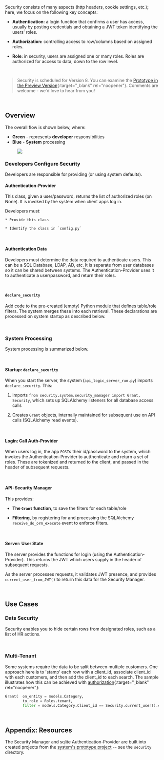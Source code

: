 Security consists of many aspects (http headers, cookie settings, etc.); here, we focus on the following key concepts:

* **Authentication:** a login function that confirms a user has access, usually by posting credentials and obtaining a JWT token identifying the users' roles.

* **Authorization:** controlling access to row/columns based on assigned roles.

* **Role:** in security, users are assigned one or many roles.  Roles are authorized for access to data, down to the row level.

&nbsp;

> Security is scheduled for Version 8.  You can examine the [Prototype in the Preview Version](../#preview-version){:target="_blank" rel="noopener"}.  Comments are welcome - we'd love to hear from you!

&nbsp;

## Overview

The overall flow is shown below, where:

* __Green__ - represents __developer__ responsibilities
* __Blue__ - __System__ processing

<figure><img src="https://github.com/valhuber/apilogicserver/wiki/images/security/overview.png"></figure>

### Developers Configure Security

Developers are responsible for providing (or using system defaults).

#### Authentication-Provider

This class, given a user/password, returns the list of authorized roles (on None).  It is invoked by the system when client apps log in.

Developers must:

    * Provide this class

    * Identify the class in `config.py`

&nbsp;

#### Authentication Data

Developers must determine the data required to authenticate users.  This can be a SQL Database, LDAP, AD, etc.  It is separate from user databases so it can be shared between systems.  The Authentication-Provider uses it to authenticate a user/password, and return their roles.

&nbsp;

#### `declare_security`

Add code to the pre-created (empty) Python module that defines table/role filters.  The system merges these into each retrieval.  These declarations are processed on system startup as described below.

&nbsp;

### System Processing

System processing is summarized below.

&nbsp;

#### Startup: `declare_security`

When you start the server, the system (`api_logic_server_run.py`) imports `declare_security`.  This:

1. Imports `from security.system.security_manager import Grant, Security`, which sets up SQLAlchemy listeners for all database access calls

2. Creates `Grant` objects, internally maintained for subsequent use on API calls (SQLAlchemy read events).

&nbsp;

#### Login: Call Auth-Provider

When users log in, the app `POST`s their id/password to the system, which invokes the Authentication-Provider to autthenticate and return a set of roles.  These are tokenized and returned to the client, and passed in the header of subsequent requests.

&nbsp;

#### API: Security Manager

This provides:

* __The `Grant` function__, to save the filters for each table/role

* __Filtering,__ by registering for and processing the SQLAlchemy `receive_do_orm_execute` event to enforce filters.

&nbsp;

#### Server: User State

The server provides the functions for login (using the Authentication-Provider).  This returns the JWT which users supply in the header of subsequent requests.

As the server processes requests, it validates JWT presence, and provides `current_user_from_JWT()` to return this data for the Security Manager.

&nbsp;

## Use Cases

### Data Security

Security enables you to hide certain rows from designated roles, such as a list of HR actions.

&nbsp;

### Multi-Tenant

Some systems require the data to be split between multiple customers.  One approach here is to 'stamp' each row with a client_id, associate client_id with each customers, and then add the client_id to each search.  The sample illustrates how this can be achieved with [authorization](../Security-Authorization){:target="_blank" rel="noopener"}:

```python
Grant(  on_entity = models.Category,
        to_role = Roles.tenant,
        filter = models.Category.Client_id == Security.current_user().client_id)  # User table attributes
```


&nbsp;

## Appendix: Resources

The Security Manager and sqlite Authentication-Provider are built into created projects from the [system's prototype project](https://github.com/valhuber/ApiLogicServer/tree/main/api_logic_server_cli/project_prototype) -- see the `security` directory.
